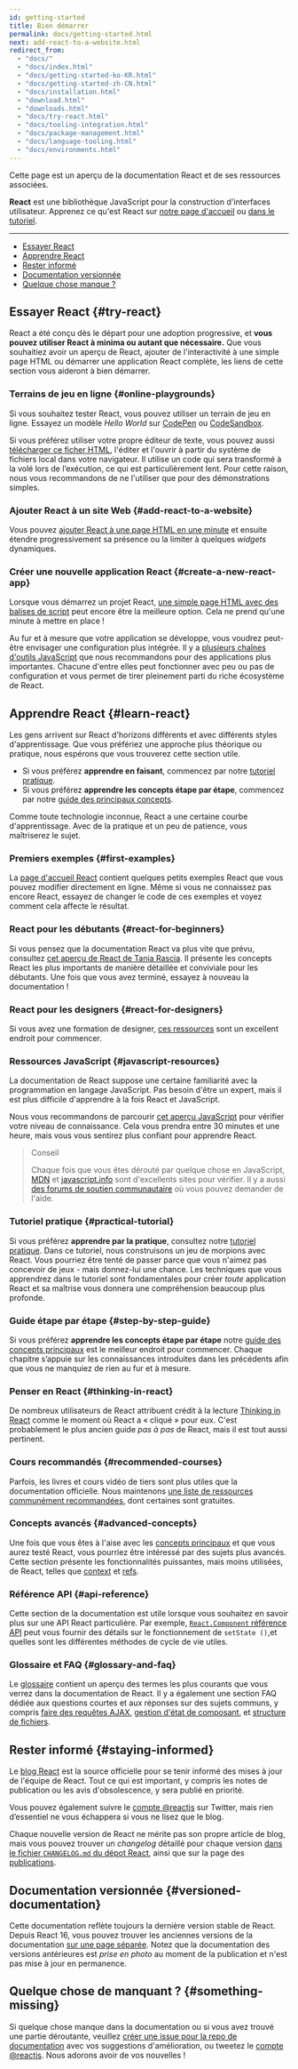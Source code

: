 ```yaml
---
id: getting-started
title: Bien démarrer
permalink: docs/getting-started.html
next: add-react-to-a-website.html
redirect_from:
  - "docs/"
  - "docs/index.html"
  - "docs/getting-started-ko-KR.html"
  - "docs/getting-started-zh-CN.html"
  - "docs/installation.html"
  - "download.html"
  - "downloads.html"
  - "docs/try-react.html"
  - "docs/tooling-integration.html"
  - "docs/package-management.html"
  - "docs/language-tooling.html"
  - "docs/environments.html"
---
```


Cette page est un aperçu de la documentation React et de ses ressources associées.

**React** est une bibliothèque JavaScript pour la construction d'interfaces utilisateur. Apprenez ce qu'est React sur [notre page d'accueil](/) ou [dans le tutoriel](/tutorial/tutorial.html).

---

- [Essayer React](#try-react)
- [Apprendre React](#learn-react)
- [Rester informé](#staying-informed)
- [Documentation versionnée](#versioned-documentation)
- [Quelque chose manque ?](#something-missing)

## Essayer React {#try-react}

React a été conçu dès le départ pour une adoption progressive, et **vous pouvez utiliser React à minima ou autant que nécessaire.** Que vous souhaitiez avoir un aperçu de React, ajouter de l'interactivité à une simple page HTML ou démarrer une application React complète, les liens de cette section vous aideront à bien démarrer.

### Terrains de jeu en ligne {#online-playgrounds}

Si vous souhaitez tester React, vous pouvez utiliser un terrain de jeu en ligne. Essayez un modèle _Hello World_ sur [CodePen](codepen://hello-world) ou [CodeSandbox](https://codesandbox.io/s/new).

Si vous préférez utiliser votre propre éditeur de texte, vous pouvez aussi [télécharger ce ficher HTML](https://raw.githubusercontent.com/reactjs/reactjs.org/master/static/html/single-file-example.html), l'éditer et l'ouvrir à partir du système de fichiers local dans votre navigateur. Il utilise un code qui sera transformé à la volé lors de l’exécution, ce qui est particulièrement lent. Pour cette raison, nous vous recommandons de ne l'utiliser que pour des démonstrations simples.

### Ajouter React à un site Web {#add-react-to-a-website}

Vous pouvez [ajouter React à une page HTML en une minute](/docs/add-react-to-a-website.html) et ensuite étendre progressivement sa présence ou la limiter à quelques _widgets_ dynamiques.

### Créer une nouvelle application React {#create-a-new-react-app}

Lorsque vous démarrez un projet React, [une simple page HTML avec des balises de script](/docs/add-react-to-a-website.html) peut encore être la meilleure option. Cela ne prend qu'une minute à mettre en place !

Au fur et à mesure que votre application se développe, vous voudrez peut-être envisager une configuration plus intégrée. Il y a [plusieurs chaînes d'outils JavaScript](/docs/create-a-new-react-app.html) que nous recommandons pour des applications plus importantes. Chacune d'entre elles peut fonctionner avec peu ou pas de configuration et vous permet de tirer pleinement parti du riche écosystème de React.

## Apprendre React {#learn-react}

Les gens arrivent sur React d'horizons différents et avec différents styles d'apprentissage. Que vous préfériez une approche plus théorique ou pratique, nous espérons que vous trouverez cette section utile.

* Si vous préférez **apprendre en faisant**, commencez par notre [tutoriel pratique](/tutorial/tutorial.html).
* Si vous préférez **apprendre les concepts étape par étape**, commencez par notre [guide des principaux concepts](/docs/hello-world.html).

Comme toute technologie inconnue, React a une certaine courbe d'apprentissage. Avec de la pratique et un peu de patience, vous maîtriserez le sujet.

### Premiers exemples {#first-examples}

La [page d'accueil React](/) contient quelques petits exemples React que vous pouvez modifier directement en ligne. Même si vous ne connaissez pas encore React, essayez de changer le code de ces exemples et voyez comment cela affecte le résultat.

### React pour les débutants {#react-for-beginners}

Si vous pensez que la documentation React va plus vite que prévu, consultez [cet aperçu de React de Tania Rascia](https://www.taniarascia.com/getting-started-with-react/). Il présente les concepts React les plus importants de manière détaillée et conviviale pour les débutants. Une fois que vous avez terminé, essayez à nouveau la documentation !

### React pour les designers {#react-for-designers}

Si vous avez une formation de designer, [ces ressources](http://reactfordesigners.com/) sont un excellent endroit pour commencer.

### Ressources JavaScript {#javascript-resources}

La documentation de React suppose une certaine familiarité avec la programmation en langage JavaScript. Pas besoin d'être un expert, mais il est plus difficile d'apprendre à la fois React et JavaScript.

Nous vous recommandons de parcourir [cet aperçu JavaScript](https://developer.mozilla.org/fr/docs/Web/JavaScript/Une_r%C3%A9introduction_%C3%A0_JavaScript) pour vérifier votre niveau de connaissance. Cela vous prendra entre 30 minutes et une heure, mais vous vous sentirez plus confiant pour apprendre React.

>Conseil
>
>Chaque fois que vous êtes dérouté par quelque chose en JavaScript, [MDN](https://developer.mozilla.org/fr/docs/Web/JavaScript) et [javascript.info](http://javascript.info/) sont d'excellents sites pour vérifier. Il y a aussi [des forums de soutien communautaire](/community/support.html) où vous pouvez demander de l'aide.

### Tutoriel pratique {#practical-tutorial}

Si vous préférez **apprendre par la pratique**, consultez notre [tutoriel pratique](/tutorial/tutorial.html). Dans ce tutoriel, nous construisons un jeu de morpions avec React. Vous pourriez être tenté de passer parce que vous n'aimez pas concevoir de jeux - mais donnez-lui une chance. Les techniques que vous apprendrez dans le tutoriel sont fondamentales pour créer *toute* application React et sa maîtrise vous donnera une compréhension beaucoup plus profonde.

### Guide étape par étape {#step-by-step-guide}

Si vous préférez **apprendre les concepts étape par étape** notre [guide des concepts principaux](/docs/hello-world.html) est le meilleur endroit pour commencer. Chaque chapitre s’appuie sur les connaissances introduites dans les précédents afin que vous ne manquiez de rien au fur et à mesure.

### Penser en React {#thinking-in-react}

De nombreux utilisateurs de React attribuent crédit à la lecture [Thinking in React](/docs/thinking-in-react.html) comme le moment où React a « cliqué » pour eux. C'est probablement le plus ancien guide _pas à pas_ de React, mais il est tout aussi pertinent.

### Cours recommandés {#recommended-courses}

Parfois, les livres et cours vidéo de tiers sont plus utiles que la documentation officielle. Nous maintenons [une liste de ressources communément recommandées](/community/courses.html), dont certaines sont gratuites.

### Concepts avancés {#advanced-concepts}

Une fois que vous êtes à l'aise avec les [concepts principaux](#main-concepts) et que vous aurez testé React, vous pourriez être intéressé par des sujets plus avancés. Cette section présente les fonctionnalités puissantes, mais moins utilisées, de React, telles que [context](/docs/context.html) et [refs](/docs/refs-and-the-dom.html).

### Référence API {#api-reference}

Cette section de la documentation est utile lorsque vous souhaitez en savoir plus sur une API React particulière. Par exemple, [`React.Component` référence API](/docs/react-component.html) peut vous fournir des détails sur le fonctionnement de `setState ()`,et quelles sont les différentes méthodes de cycle de vie utiles.

### Glossaire et FAQ {#glossary-and-faq}

Le [glossaire](/docs/glossary.html) contient un aperçu des termes les plus courants que vous verrez dans la documentation de React. Il y a également une section FAQ dédiée aux questions courtes et aux réponses sur des sujets communs, y compris [faire des requêtes AJAX](/docs/faq-ajax.html), [gestion d'état de composant](/docs/faq-state.html), et [structure de fichiers](/docs/faq-structure.html).

## Rester informé {#staying-informed}

Le [blog React](/blog/) est la source officielle pour se tenir informé des mises à jour de l'équipe de React. Tout ce qui est important, y compris les notes de publication ou les avis d'obsolescence, y sera publié en priorité.

Vous pouvez également suivre le [compte @reactjs](https://twitter.com/reactjs) sur Twitter, mais rien d’essentiel ne vous échappera si vous ne lisez que le blog.

Chaque nouvelle version de React ne mérite pas son propre article de blog, mais vous pouvez trouver un _changelog_ détaillé pour chaque version [dans le fichier `CHANGELOG.md` du dépot React](https://github.com/facebook/react/blob/master/CHANGELOG.md), ainsi que sur la page des [publications](https://github.com/facebook/react).

## Documentation versionnée {#versioned-documentation}

Cette documentation reflète toujours la dernière version stable de React. Depuis React 16, vous pouvez trouver les anciennes versions de la documentation [sur une page séparée](/versions). Notez que la documentation des versions antérieures est _prise en photo_ au moment de la publication et n'est pas mise à jour en permanence.

## Quelque chose de manquant ? {#something-missing}

Si quelque chose manque dans la documentation ou si vous avez trouvé une partie déroutante, veuillez [créer une issue pour la repo de documentation](https://github.com/reactjs/reactjs.org/issues/new) avec vos suggestions d'amélioration, ou tweetez le [compte @reactjs](https://twitter.com/reactjs). Nous adorons avoir de vos nouvelles !
